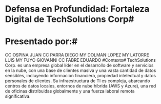 # Defensa en Profundidad: Fortaleza Digital de TechSolutions Corp#
# Presentado por:#
  CC OSPINA JUAN
  CC PARRA DIEGO
  MY DOLMAN LOPEZ
  MY LATORRE LUIS
  MY FUYO GIOVANNI
  CC FABRE EDUARDO
#Contexto#
TechSolutions Corp. es una empresa global líder en el desarrollo de software y servicios en la nube, con una base de clientes masiva y una vasta cantidad de datos sensibles, incluyendo información financiera, propiedad intelectual y datos personales de clientes. Su infraestructura de TI es compleja, abarcando centros de datos locales, entornos de nube híbrida (AWS y Azure), una red de oficinas distribuidas globalmente y una fuerza laboral remota significativa.

